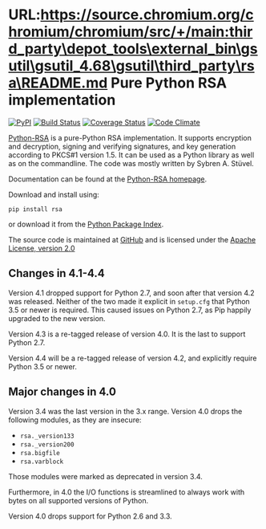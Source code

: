 URL:https://source.chromium.org/chromium/chromium/src/+/main:third_party\depot_tools\external_bin\gsutil\gsutil_4.68\gsutil\third_party\rsa\README.md
Pure Python RSA implementation
==============================

[![PyPI](https://img.shields.io/pypi/v/rsa.svg)](https://pypi.org/project/rsa/)
[![Build Status](https://travis-ci.org/sybrenstuvel/python-rsa.svg?branch=master)](https://travis-ci.org/sybrenstuvel/python-rsa)
[![Coverage Status](https://coveralls.io/repos/github/sybrenstuvel/python-rsa/badge.svg?branch=master)](https://coveralls.io/github/sybrenstuvel/python-rsa?branch=master)
[![Code Climate](https://img.shields.io/codeclimate/github/sybrenstuvel/python-rsa.svg)](https://codeclimate.com/github/sybrenstuvel/python-rsa)

[Python-RSA](https://stuvel.eu/rsa) is a pure-Python RSA implementation. It supports
encryption and decryption, signing and verifying signatures, and key
generation according to PKCS#1 version 1.5. It can be used as a Python
library as well as on the commandline. The code was mostly written by
Sybren A.  Stüvel.

Documentation can be found at the [Python-RSA homepage](https://stuvel.eu/rsa).

Download and install using:

    pip install rsa

or download it from the [Python Package Index](https://pypi.org/project/rsa/).

The source code is maintained at [GitHub](https://github.com/sybrenstuvel/python-rsa/) and is
licensed under the [Apache License, version 2.0](https://www.apache.org/licenses/LICENSE-2.0)

Changes in 4.1-4.4
------------------

Version 4.1 dropped support for Python 2.7, and soon after that version 4.2 was released. Neither of the two made it explicit in `setup.cfg` that Python 3.5 or newer is required. This caused issues on Python 2.7, as Pip happily upgraded to the new version.

Version 4.3 is a re-tagged release of version 4.0. It is the last to support Python 2.7.

Version 4.4 will be a re-tagged release of version 4.2, and explicitly require Python 3.5 or newer.


Major changes in 4.0
--------------------

Version 3.4 was the last version in the 3.x range. Version 4.0 drops the following modules,
as they are insecure:

- `rsa._version133`
- `rsa._version200`
- `rsa.bigfile`
- `rsa.varblock`

Those modules were marked as deprecated in version 3.4.

Furthermore, in 4.0 the I/O functions is streamlined to always work with bytes on all
supported versions of Python.

Version 4.0 drops support for Python 2.6 and 3.3.
